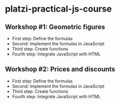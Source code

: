 # platzi-practical-js-course

## Workshop #1: Geometric figures

- First step: Define the formulas
- Second: Implement the formulas in JavaScript
- Third step: Create functions
- Fourth step: Integrate JavaScript with HTML


## Workshop #2: Prices and discounts

- First step: Define the formulas
- Second: Implement the formulas in JavaScript
- Third step: Create functions
- Fourth step: Integrate JavaScript with HTML